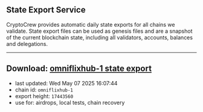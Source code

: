 ## State Export Service
CryptoCrew provides automatic daily state exports for all chains we validate. State export files can be used as genesis files and are a snapshot of the current blockchain state, including all validators, accounts, balances and delegations.

---
**Download: [omniflixhub-1 state export](https://dl-eu2.ccvalidators.com/SERVICE/omniflixhub/omniflixhub-1_export_17443560.json)**
---

- last updated: Wed May 07 2025 16:07:44
- chain id: `omniflixhub-1`
- export height: `17443560`
- use for: airdrops, local tests, chain recovery
